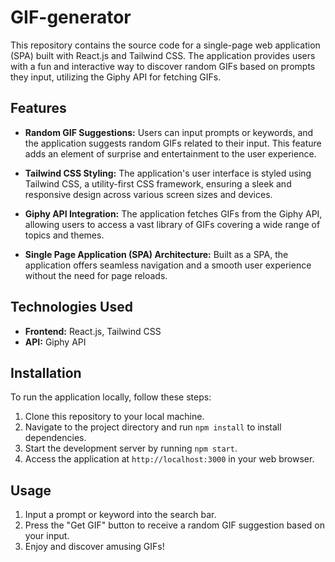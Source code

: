 # GIF-generator
This repository contains the source code for a single-page web application (SPA) built with React.js and Tailwind CSS. The application provides users with a fun and interactive way to discover random GIFs based on prompts they input, utilizing the Giphy API for fetching GIFs.

## Features

- **Random GIF Suggestions:** Users can input prompts or keywords, and the application suggests random GIFs related to their input. This feature adds an element of surprise and entertainment to the user experience.

- **Tailwind CSS Styling:** The application's user interface is styled using Tailwind CSS, a utility-first CSS framework, ensuring a sleek and responsive design across various screen sizes and devices.

- **Giphy API Integration:** The application fetches GIFs from the Giphy API, allowing users to access a vast library of GIFs covering a wide range of topics and themes.

- **Single Page Application (SPA) Architecture:** Built as a SPA, the application offers seamless navigation and a smooth user experience without the need for page reloads.

## Technologies Used

- **Frontend:** React.js, Tailwind CSS
- **API:** Giphy API

## Installation

To run the application locally, follow these steps:

1. Clone this repository to your local machine.
2. Navigate to the project directory and run `npm install` to install dependencies.
3. Start the development server by running `npm start`.
4. Access the application at `http://localhost:3000` in your web browser.

## Usage

1. Input a prompt or keyword into the search bar.
2. Press the "Get GIF" button to receive a random GIF suggestion based on your input.
3. Enjoy and discover amusing GIFs!
